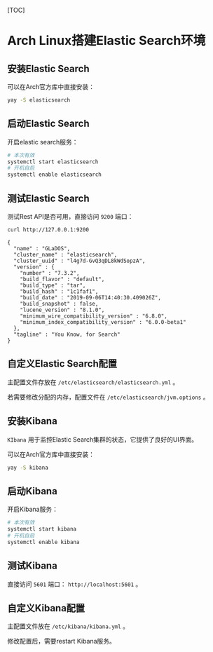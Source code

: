 [TOC]

# Arch Linux搭建Elastic Search环境

## 安装Elastic Search

可以在Arch官方库中直接安装：  

```bash
yay -S elasticsearch
```

## 启动Elastic Search

开启elastic search服务：  

```bash
# 本次有效
systemctl start elasticsearch
# 开机自启
systemctl enable elasticsearch
```

## 测试Elastic Search

测试Rest API是否可用，直接访问 `9200` 端口：  

```bash
curl http://127.0.0.1:9200
```

```
{
  "name" : "GLaDOS",
  "cluster_name" : "elasticsearch",
  "cluster_uuid" : "l4g7d-GvQ3qDL8kWdSopzA",
  "version" : {
    "number" : "7.3.2",
    "build_flavor" : "default",
    "build_type" : "tar",
    "build_hash" : "1c1faf1",
    "build_date" : "2019-09-06T14:40:30.409026Z",
    "build_snapshot" : false,
    "lucene_version" : "8.1.0",
    "minimum_wire_compatibility_version" : "6.8.0",
    "minimum_index_compatibility_version" : "6.0.0-beta1"
  },
  "tagline" : "You Know, for Search"
}
```

## 自定义Elastic Search配置

主配置文件存放在 `/etc/elasticsearch/elasticsearch.yml` 。  

若需要修改分配的内存，配置文件在 `/etc/elasticsearch/jvm.options` 。  

## 安装Kibana

`KIbana` 用于监控Elastic Search集群的状态，它提供了良好的UI界面。  

可以在Arch官方库中直接安装：  

```bash
yay -S kibana
```

## 启动Kibana

开启Kibana服务：  

```bash
# 本次有效
systemctl start kibana
# 开机自启
systemctl enable kibana
```

## 测试Kibana

直接访问 `5601` 端口：  `http://localhost:5601` 。  



## 自定义Kibana配置

主配置文件放在 `/etc/kibana/kibana.yml` 。  

修改配置后，需要restart Kibana服务。  